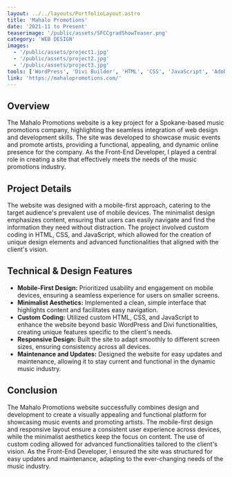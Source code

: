 ```yaml
---
layout: ../../layouts/PortfolioLayout.astro
title: 'Mahalo Promotions'
date: '2021-11 to Present'
teaserimage: '/public/assets/SFCCgradShowTeaser.png'
category: 'WEB DESIGN'
images:
  - '/public/assets/project1.jpg'
  - '/public/assets/project2.jpg'
  - '/public/assets/project3.jpg'
tools: ['WordPress', 'Divi Builder', 'HTML', 'CSS', 'JavaScript', 'Adobe Illustrator', 'Adobe PhotoShop']
link: 'https://mahalopromotions.com/'
---
```

## Overview
The Mahalo Promotions website is a key project for a Spokane-based music promotions company, highlighting the seamless integration of web design and development skills. The site was developed to showcase music events and promote artists, providing a functional, appealing, and dynamic online presence for the company. As the Front-End Developer, I played a central role in creating a site that effectively meets the needs of the music promotions industry.


## Project Details
The website was designed with a mobile-first approach, catering to the target audience's prevalent use of mobile devices. The minimalist design emphasizes content, ensuring that users can easily navigate and find the information they need without distraction. The project involved custom coding in HTML, CSS, and JavaScript, which allowed for the creation of unique design elements and advanced functionalities that aligned with the client's vision.


## Technical & Design Features
* **Mobile-First Design:** Prioritized usability and engagement on mobile devices, ensuring a seamless experience for users on smaller screens.
* **Minimalist Aesthetics:** Implemented a clean, simple interface that highlights content and facilitates easy navigation.
* **Custom Coding:** Utilized custom HTML, CSS, and JavaScript to enhance the website beyond basic WordPress and Divi functionalities, creating unique features specific to the client's needs.
* **Responsive Design:** Built the site to adapt smoothly to different screen sizes, ensuring consistency across all devices.
* **Maintenance and Updates:** Designed the website for easy updates and maintenance, allowing it to stay current and functional in the dynamic music industry.

## Conclusion
The Mahalo Promotions website successfully combines design and development to create a visually appealing and functional platform for showcasing music events and promoting artists. The mobile-first design and responsive layout ensure a consistent user experience across devices, while the minimalist aesthetics keep the focus on content. The use of custom coding allowed for advanced functionalities tailored to the client's vision. As the Front-End Developer, I ensured the site was structured for easy updates and maintenance, adapting to the ever-changing needs of the music industry.
